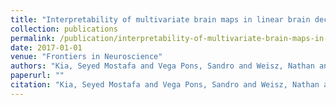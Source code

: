 ```yaml
---
title: "Interpretability of multivariate brain maps in linear brain decoding: Definition, and heuristic quantification in multivariate analysis of MEG time-locked effects"
collection: publications
permalink: /publication/interpretability-of-multivariate-brain-maps-in-linear-brain-decoding-definition-and-heuristic-quantification-in-multivariate-analysis-of-meg-time-locked-effects
date: 2017-01-01
venue: "Frontiers in Neuroscience"
authors: "Kia, Seyed Mostafa and Vega Pons, Sandro and Weisz, Nathan and Passerini, Andrea"
paperurl: ""
citation: "Kia, Seyed Mostafa and Vega Pons, Sandro and Weisz, Nathan and Passerini, Andrea (2017). Interpretability of multivariate brain maps in linear brain decoding: Definition, and heuristic quantification in multivariate analysis of MEG time-locked effects. Frontiers in Neuroscience."
---
```

